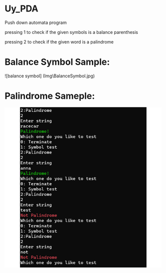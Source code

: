 # Uy_PDA


Push down automata program 

pressing 1 to check if the given symbols is a balance parenthesis

pressing 2 to check if the given word is a palindrome

# Balance Symbol Sample:

![balance symbol] (Img\BalanceSymbol.jpg)

# Palindrome Sameple:

![Palindrome](Img\Palindrome.png)

